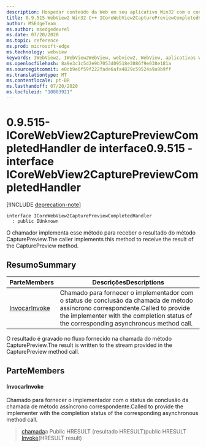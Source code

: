 ```yaml
---
description: Hospedar conteúdo da Web em seu aplicativo Win32 com o controle WebView2 do Microsoft Edge
title: 0.9.515-WebView2 Win32 C++ ICoreWebView2CapturePreviewCompletedHandler
author: MSEdgeTeam
ms.author: msedgedevrel
ms.date: 07/20/2020
ms.topic: reference
ms.prod: microsoft-edge
ms.technology: webview
keywords: IWebView2, IWebView2WebView, webview2, WebView, aplicativos Win32, Win32, Edge, ICoreWebView2, ICoreWebView2Controller, controle do navegador, HTML Edge
ms.openlocfilehash: 8a9e3c1c5d2e9b7053d09518e3086f9e038e181a
ms.sourcegitcommit: e0cb9e6f59f222fade6afa4829c59524a9a9b9ff
ms.translationtype: MT
ms.contentlocale: pt-BR
ms.lasthandoff: 07/20/2020
ms.locfileid: "10883921"
---
```

# <span data-ttu-id="99a20-104">0.9.515-ICoreWebView2CapturePreviewCompletedHandler de interface</span><span class="sxs-lookup"><span data-stu-id="99a20-104">0.9.515 - interface ICoreWebView2CapturePreviewCompletedHandler</span></span> 

[!INCLUDE [deprecation-note](../../includes/deprecation-note.md)]

```
interface ICoreWebView2CapturePreviewCompletedHandler
  : public IUnknown
```

<span data-ttu-id="99a20-105">O chamador implementa esse método para receber o resultado do método CapturePreview.</span><span class="sxs-lookup"><span data-stu-id="99a20-105">The caller implements this method to receive the result of the CapturePreview method.</span></span>

## <span data-ttu-id="99a20-106">Resumo</span><span class="sxs-lookup"><span data-stu-id="99a20-106">Summary</span></span>

 <span data-ttu-id="99a20-107">Parte</span><span class="sxs-lookup"><span data-stu-id="99a20-107">Members</span></span>                        | <span data-ttu-id="99a20-108">Descrições</span><span class="sxs-lookup"><span data-stu-id="99a20-108">Descriptions</span></span>
--------------------------------|---------------------------------------------
[<span data-ttu-id="99a20-109">Invocar</span><span class="sxs-lookup"><span data-stu-id="99a20-109">Invoke</span></span>](#invoke) | <span data-ttu-id="99a20-110">Chamado para fornecer o implementador com o status de conclusão da chamada de método assíncrono correspondente.</span><span class="sxs-lookup"><span data-stu-id="99a20-110">Called to provide the implementer with the completion status of the corresponding asynchronous method call.</span></span>

<span data-ttu-id="99a20-111">O resultado é gravado no fluxo fornecido na chamada do método CapturePreview.</span><span class="sxs-lookup"><span data-stu-id="99a20-111">The result is written to the stream provided in the CapturePreview method call.</span></span>

## <span data-ttu-id="99a20-112">Parte</span><span class="sxs-lookup"><span data-stu-id="99a20-112">Members</span></span>

#### <span data-ttu-id="99a20-113">Invocar</span><span class="sxs-lookup"><span data-stu-id="99a20-113">Invoke</span></span> 

<span data-ttu-id="99a20-114">Chamado para fornecer o implementador com o status de conclusão da chamada de método assíncrono correspondente.</span><span class="sxs-lookup"><span data-stu-id="99a20-114">Called to provide the implementer with the completion status of the corresponding asynchronous method call.</span></span>

> <span data-ttu-id="99a20-115">[chamada](#invoke)a Public HRESULT (resultado HRESULT)</span><span class="sxs-lookup"><span data-stu-id="99a20-115">public HRESULT [Invoke](#invoke)(HRESULT result)</span></span>

